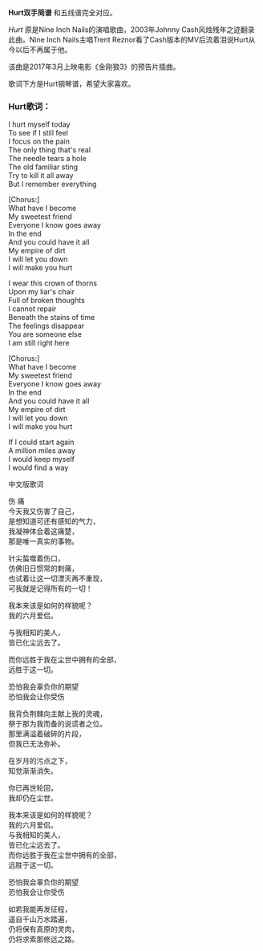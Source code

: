 

**Hurt双手简谱** 和五线谱完全对应。

_Hurt_ 原是Nine Inch Nails的演唱歌曲，2003年Johnny Cash风烛残年之迹翻录此曲。Nine Inch
Nails主唱Trent Reznor看了Cash版本的MV后流着泪说Hurt从今以后不再属于他。

该曲是2017年3月上映电影《金刚狼3》的预告片插曲。

歌词下方是Hurt钢琴谱，希望大家喜欢。

### Hurt歌词：

I hurt myself today  
To see if I still feel  
I focus on the pain  
The only thing that's real  
The needle tears a hole  
The old familiar sting  
Try to kill it all away  
But I remember everything  
  
[Chorus:]  
What have I become  
My sweetest friend  
Everyone I know goes away  
In the end  
And you could have it all  
My empire of dirt  
I will let you down  
I will make you hurt  
  
I wear this crown of thorns  
Upon my liar's chair  
Full of broken thoughts  
I cannot repair  
Beneath the stains of time  
The feelings disappear  
You are someone else  
I am still right here  
  
[Chorus:]  
What have I become  
My sweetest friend  
Everyone I know goes away  
In the end  
And you could have it all  
My empire of dirt  
I will let you down  
I will make you hurt  
  
If I could start again  
A million miles away  
I would keep myself  
I would find a way  
  
  
中文版歌词  
  
伤 痛  
今天我又伤害了自己，  
是想知道可还有感知的气力，  
我凝神体会着这痛楚，  
那是唯一真实的事物。  
  
  
针尖蜇噬着伤口，  
仿佛旧日惯常的刺痛，  
也试着让这一切湮灭再不重现，  
可我就是记得所有的一切！  
  
  
我本来该是如何的样貌呢？  
我的六月爱侣。  
  
与我相知的美人，  
皆已化尘远去了。  
  
而你远胜于我在尘世中拥有的全部，  
远胜于这一切。  
  
恐怕我会辜负你的期望  
恐怕我会让你受伤  
  
我背负荆棘向主献上我的灵魂，  
祭于那为我而备的说谎者之位。  
那里满溢着破碎的片段，  
但我已无法弥补。  
  
在岁月的污点之下，  
知觉渐渐消失。  
  
你已再世轮回，  
我却仍在尘世。  
  
  
我本来该是如何的样貌呢？  
我的六月爱侣。  
与我相知的美人，  
皆已化尘远去了。  
而你远胜于我在尘世中拥有的全部，  
远胜于这一切。  
  
恐怕我会辜负你的期望  
恐怕我会让你受伤  
  
如若我能再发征程，  
遥自千山万水踏遍，  
仍将保有真原的灵肉，  
仍将求索那修远之路。

